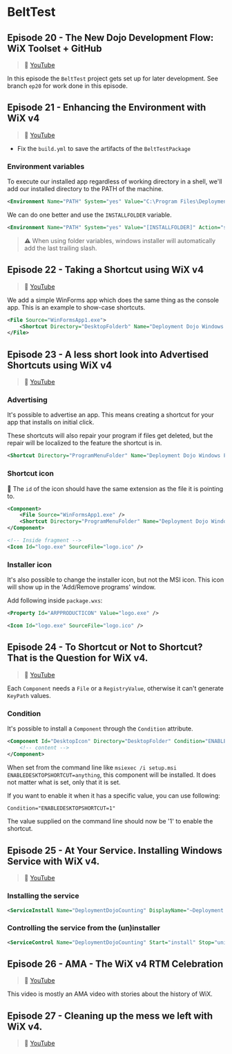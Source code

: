 # BeltTest

## Episode 20 - The New Dojo Development Flow: WiX Toolset + GitHub

> :movie_camera: [YouTube](https://www.YouTube.com/watch?v=M0i9Ug4pjyU)

In this episode the `BeltTest` project gets set up for later development. See branch `ep20` for work done in this episode.

## Episode 21 - Enhancing the Environment with WiX v4

> :movie_camera: [YouTube](https://www.YouTube.com/watch?v=0ApAkl4HKxw)

* Fix the `build.yml` to save the artifacts of the `BeltTestPackage`

### Environment variables

To execute our installed app regardless of working directory in a shell, we'll add our installed directory to the PATH of the machine.

```xml
<Environment Name="PATH" System="yes" Value="C:\Program Files\Deployment Dojo Belt Test" Action="set" Part="last" />
```

We can do one better and use the `INSTALLFOLDER` variable.

```xml
<Environment Name="PATH" System="yes" Value="[INSTALLFOLDER]" Action="set" Part="last" />
```

> :warning: When using folder variables, windows installer will automatically add the last trailing slash.


## Episode 22 - Taking a Shortcut using WiX v4

> :movie_camera: [YouTube](https://www.YouTube.com/watch?v=U7MQCF5AZcw)

We add a simple WinForms app which does the same thing as the console app. 
This is an example to show-case shortcuts.

```xml
<File Source="WinFormsApp1.exe">
    <Shortcut Directory="DesktopFolderb" Name="Deployment Dojo Windows Forms App 1" />
</File>	
```

## Episode 23 - A less short look into Advertised Shortcuts using WiX v4

> :movie_camera: [YouTube](https://www.YouTube.com/watch?v=x-E7g5H_1TA)

### Advertising

It's possible to advertise an app. This means creating a shortcut for your app that installs on initial click.

These shortcuts will also repair your program if files get deleted, but the repair will be localized to the feature the shortcut is in.

```xml
<Shortcut Directory="ProgramMenuFolder" Name="Deployment Dojo Windows Forms App 1" Advertise="yes" />
```

### Shortcut icon

:speech_balloon: The `id` of the icon should have the same extension as the file it is pointing to.

```xml
<Component>
	<File Source="WinFormsApp1.exe" />				
	<Shortcut Directory="ProgramMenuFolder" Name="Deployment Dojo Windows Forms App 1" Advertise="yes" Icon="logo.exe" />
</Component>

<!-- Inside fragment -->
<Icon Id="logo.exe" SourceFile="logo.ico" />
```

### Installer icon

It's also possible to change the installer icon, but not the MSI icon.
This icon will show up in the 'Add/Remove programs' window.

Add following inside `package.wxs`:

```xml
<Property Id="ARPPRODUCTICON" Value="logo.exe" />

<Icon Id="logo.exe" SourceFile="logo.ico" />
```

## Episode 24 - To Shortcut or Not to Shortcut? That is the Question for WiX v4.

> :movie_camera: [YouTube](https://www.YouTube.com/watch?v=1kV4gk3tTzg)

Each `Component` needs a `File` or a `RegistryValue`, otherwise it can't generate `KeyPath` values.

### Condition

It's possible to install a `Component` through the `Condition` attribute.

```xml
<Component Id="DesktopIcon" Directory="DesktopFolder" Condition="ENABLEDESKTOPSHORTCUT">
    <!-- content -->
</Component>
```

When set from the command line like `msiexec /i setup.msi ENABLEDESKTOPSHORTCUT=anything`, this component will be installed.
It does not matter what is set, only that it is set.

If you want to enable it when it has a specific value, you can use following:

```xml
Condition="ENABLEDESKTOPSHORTCUT=1"
```

The value supplied on the command line should now be '1' to enable the shortcut.


## Episode 25 - At Your Service. Installing Windows Service with WiX v4.

> :movie_camera: [YouTube](https://www.YouTube.com/watch?v=vZRZeDOTPZQ)

### Installing the service

```xml
<ServiceInstall Name="DeploymentDojoCounting" DisplayName="~Deployment Dojo Counting Service" Type="ownProcess" Start="auto" ErrorControl="normal" />
```

### Controlling the service from the (un)installer

```xml
<ServiceControl Name="DeploymentDojoCounting" Start="install" Stop="uninstall" Remove="uninstall" />
```

## Episode 26 - AMA - The WiX v4 RTM Celebration

> :movie_camera: [YouTube](https://www.YouTube.com/watch?v=UJrD-9N_PVg)

This video is mostly an AMA video with stories about the history of WiX.

## Episode 27 - Cleaning up the mess we left with WiX v4.

> :movie_camera: [YouTube](https://www.youtube.com/watch?v=6stVQvcIdzA)

